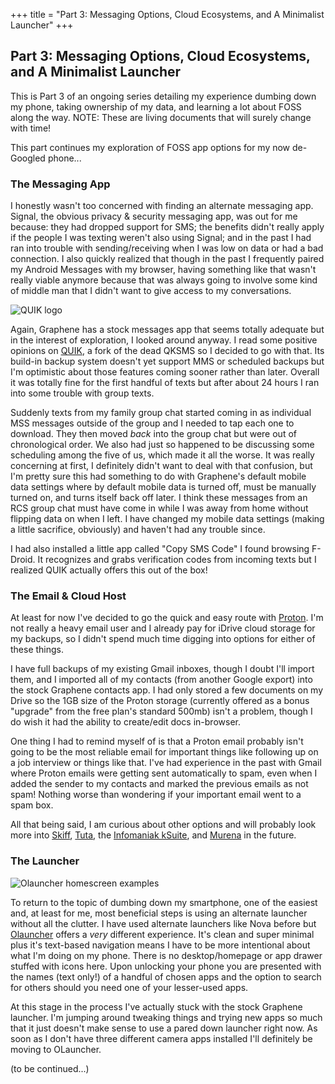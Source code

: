 +++
title = "Part 3: Messaging Options, Cloud Ecosystems, and A Minimalist Launcher"
+++

## Part 3: Messaging Options, Cloud Ecosystems, and A Minimalist Launcher

This is Part 3 of an ongoing series detailing my experience dumbing down my phone, taking ownership of my data, and learning a lot about FOSS along the way. NOTE: These are living documents that will surely change with time!

This part continues my exploration of FOSS app options for my now de-Googled phone...

### The Messaging App

I honestly wasn't too concerned with finding an alternate messaging app. Signal, the obvious privacy & security messaging app, was out for me because: they had dropped support for SMS; the benefits didn't really apply if the people I was texting weren't also using Signal; and in the past I had ran into trouble with sending/receiving when I was low on data or had a bad connection. I also quickly realized that though in the past I frequently paired my Android Messages with my browser, having something like that wasn't really viable anymore because that was always going to involve some kind of middle man that I didn't want to give access to my conversations.

![QUIK logo](https://dev-to-uploads.s3.amazonaws.com/uploads/articles/xc8ti5qlr8z8kjpbz04n.png)

Again, Graphene has a stock messages app that seems totally adequate but in the interest of exploration, I looked around anyway. I read some positive opinions on [QUIK](https://github.com/octoshrimpy/quik), a fork of the dead QKSMS so I decided to go with that. Its build-in backup system doesn't yet support MMS or scheduled backups but I'm optimistic about those features coming sooner rather than later. Overall it was totally fine for the first handful of texts but after about 24 hours I ran into some trouble with group texts.

Suddenly texts from my family group chat started coming in as individual MSS messages outside of the group and I needed to tap each one to download. They then moved _back_ into the group chat but were out of chronological order. We also had just so happened to be discussing some scheduling among the five of us, which made it all the worse. It was really concerning at first, I definitely didn't want to deal with that confusion, but I'm pretty sure this had something to do with Graphene's default mobile data settings where by default mobile data is turned off, must be manually turned on, and turns itself back off later. I think these messages from an RCS group chat must have come in while I was away from home without flipping data on when I left. I have changed my mobile data settings (making a little sacrifice, obviously) and haven't had any trouble since.

I had also installed a little app called "Copy SMS Code" I found browsing F-Droid. It recognizes and grabs verification codes from incoming texts but I realized QUIK actually offers this out of the box!

### The Email & Cloud Host

At least for now I've decided to go the quick and easy route with [Proton](https://proton.me/). I'm not really a heavy email user and I already pay for iDrive cloud storage for my backups, so I didn't spend much time digging into options for either of these things.

I have full backups of my existing Gmail inboxes, though I doubt I'll import them, and I imported all of my contacts (from another Google export) into the stock Graphene contacts app. I had only stored a few documents on my Drive so the 1GB size of the Proton storage (currently offered as a bonus "upgrade" from the free plan's standard 500mb) isn't a problem, though I do wish it had the ability to create/edit docs in-browser.

One thing I had to remind myself of is that a Proton email probably isn't going to be the most reliable email for important things like following up on a job interview or things like that. I've had experience in the past with Gmail where Proton emails were getting sent automatically to spam, even when I added the sender to my contacts and marked the previous emails as not spam! Nothing worse than wondering if your important email went to a spam box.

All that being said, I am curious about other options and will probably look more into [Skiff](https://skiff.com/), [Tuta](https://tuta.com/), the [Infomaniak kSuite](https://www.infomaniak.com/en/ksuite), and [Murena](https://murena.com/cloud/) in the future.

### The Launcher

![Olauncher homescreen examples](https://dev-to-uploads.s3.amazonaws.com/uploads/articles/xpqlxecsxg0f6kxa06hc.jpeg)

To return to the topic of dumbing down my smartphone, one of the easiest and, at least for me, most beneficial steps is using an alternate launcher without all the clutter. I have used alternate launchers like Nova before but [Olauncher](https://github.com/tanujnotes/Olauncher) offers a _very_ different experience. It's clean and super minimal plus it's text-based navigation means I have to be more intentional about what I'm doing on my phone. There is no desktop/homepage or app drawer stuffed with icons here. Upon unlocking your phone you are presented with the names (text only!) of a handful of chosen apps and the option to search for others should you need one of your lesser-used apps.

At this stage in the process I've actually stuck with the stock Graphene launcher. I'm jumping around tweaking things and trying new apps so much that it just doesn't make sense to use a pared down launcher right now. As soon as I don't have three different camera apps installed I'll definitely be moving to OLauncher.

(to be continued...)